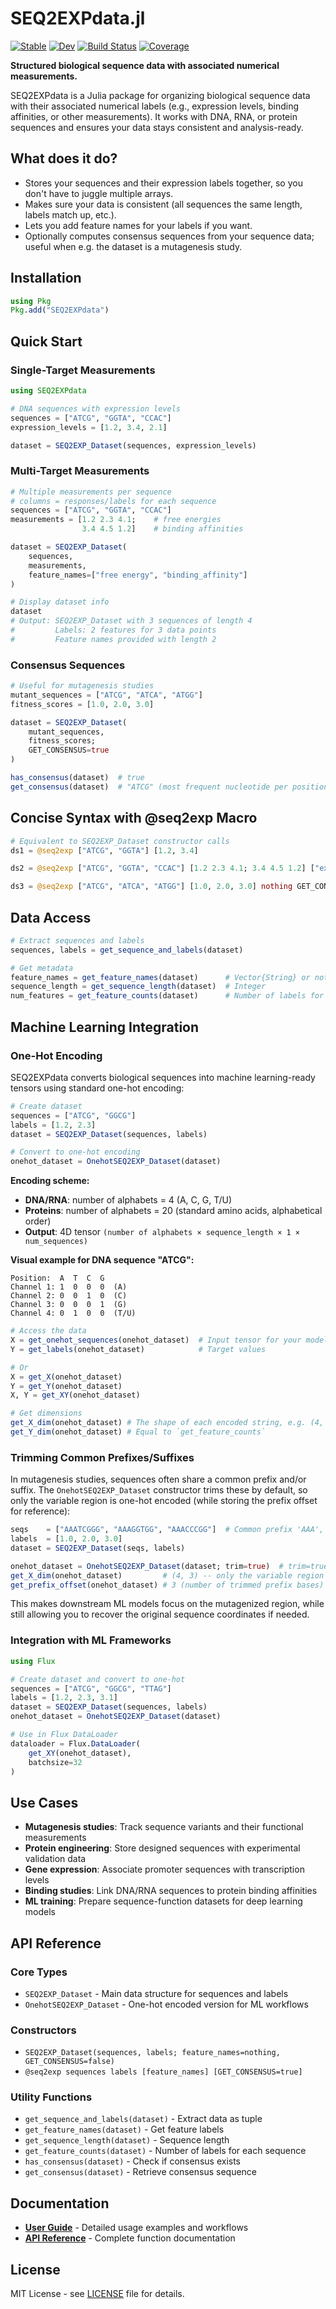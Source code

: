 # SEQ2EXPdata.jl

[![Stable](https://img.shields.io/badge/docs-stable-blue.svg)](https://kchu25.github.io/SEQ2EXPdata.jl/stable/)
[![Dev](https://img.shields.io/badge/docs-dev-blue.svg)](https://kchu25.github.io/SEQ2EXPdata.jl/dev/)
[![Build Status](https://github.com/kchu25/SEQ2EXPdata.jl/actions/workflows/CI.yml/badge.svg?branch=main)](https://github.com/kchu25/SEQ2EXPdata.jl/actions/workflows/CI.yml?query=branch%3Amain)
[![Coverage](https://codecov.io/gh/kchu25/SEQ2EXPdata.jl/branch/main/graph/badge.svg)](https://codecov.io/gh/kchu25/SEQ2EXPdata.jl)

**Structured biological sequence data with associated numerical measurements.**

SEQ2EXPdata is a Julia package for organizing biological sequence data with their associated numerical labels (e.g., expression levels, binding affinities, or other measurements). It works with DNA, RNA, or protein sequences and ensures your data stays consistent and analysis-ready.

## What does it do?

- Stores your sequences and their expression labels together, so you don't have to juggle multiple arrays.
- Makes sure your data is consistent (all sequences the same length, labels match up, etc.).
- Lets you add feature names for your labels if you want.
- Optionally computes consensus sequences from your sequence data; useful when e.g. the dataset is a mutagenesis study.

## Installation

```julia
using Pkg
Pkg.add("SEQ2EXPdata")
```

## Quick Start

### Single-Target Measurements
```julia
using SEQ2EXPdata

# DNA sequences with expression levels
sequences = ["ATCG", "GGTA", "CCAC"]
expression_levels = [1.2, 3.4, 2.1]

dataset = SEQ2EXP_Dataset(sequences, expression_levels)
```

### Multi-Target Measurements 
```julia
# Multiple measurements per sequence
# columns = responses/labels for each sequence
sequences = ["ATCG", "GGTA", "CCAC"]
measurements = [1.2 2.3 4.1;    # free energies
                3.4 4.5 1.2]    # binding affinities

dataset = SEQ2EXP_Dataset(
    sequences, 
    measurements,
    feature_names=["free energy", "binding_affinity"]
)

# Display dataset info
dataset
# Output: SEQ2EXP_Dataset with 3 sequences of length 4
#         Labels: 2 features for 3 data points
#         Feature names provided with length 2
```

### Consensus Sequences
```julia
# Useful for mutagenesis studies
mutant_sequences = ["ATCG", "ATCA", "ATGG"]
fitness_scores = [1.0, 2.0, 3.0]

dataset = SEQ2EXP_Dataset(
    mutant_sequences, 
    fitness_scores; 
    GET_CONSENSUS=true
)

has_consensus(dataset)  # true
get_consensus(dataset)  # "ATCG" (most frequent nucleotide per position)
```

## Concise Syntax with @seq2exp Macro

```julia
# Equivalent to SEQ2EXP_Dataset constructor calls
ds1 = @seq2exp ["ATCG", "GGTA"] [1.2, 3.4]

ds2 = @seq2exp ["ATCG", "GGTA", "CCAC"] [1.2 2.3 4.1; 3.4 4.5 1.2] ["exp", "binding"]

ds3 = @seq2exp ["ATCG", "ATCA", "ATGG"] [1.0, 2.0, 3.0] nothing GET_CONSENSUS=true
```

## Data Access

```julia
# Extract sequences and labels
sequences, labels = get_sequence_and_labels(dataset)

# Get metadata
feature_names = get_feature_names(dataset)      # Vector{String} or nothing
sequence_length = get_sequence_length(dataset)  # Integer
num_features = get_feature_counts(dataset)      # Number of labels for each sequence
```
## Machine Learning Integration

### One-Hot Encoding

SEQ2EXPdata converts biological sequences into machine learning-ready tensors using standard one-hot encoding:

```julia
# Create dataset
sequences = ["ATCG", "GGCG"] 
labels = [1.2, 2.3]
dataset = SEQ2EXP_Dataset(sequences, labels)

# Convert to one-hot encoding
onehot_dataset = OnehotSEQ2EXP_Dataset(dataset)
```

**Encoding scheme:**
- **DNA/RNA**: number of alphabets = 4 (A, C, G, T/U)
- **Proteins**: number of alphabets = 20 (standard amino acids, alphabetical order)
- **Output**: 4D tensor `(number of alphabets × sequence_length × 1 × num_sequences)`

**Visual example for DNA sequence "ATCG":**
```
Position:  A  T  C  G
Channel 1: 1  0  0  0  (A)
Channel 2: 0  0  1  0  (C) 
Channel 3: 0  0  0  1  (G)
Channel 4: 0  1  0  0  (T/U)
```

```julia
# Access the data
X = get_onehot_sequences(onehot_dataset)  # Input tensor for your model
Y = get_labels(onehot_dataset)            # Target values

# Or
X = get_X(onehot_dataset)
Y = get_Y(onehot_dataset)
X, Y = get_XY(onehot_dataset)

# Get dimensions
get_X_dim(onehot_dataset) # The shape of each encoded string, e.g. (4, 100) for a onehot encoded nucleotide string of length 100.
get_Y_dim(onehot_dataset) # Equal to `get_feature_counts`
```

### Trimming Common Prefixes/Suffixes

In mutagenesis studies, sequences often share a common prefix and/or suffix. The `OnehotSEQ2EXP_Dataset` constructor trims these by default, so only the variable region is one-hot encoded (while storing the prefix offset for reference):

```julia
seqs    = ["AAATCGGG", "AAAGGTGG", "AAACCCGG"]  # Common prefix 'AAA', suffix 'GG'
labels  = [1.0, 2.0, 3.0]
dataset = SEQ2EXP_Dataset(seqs, labels)

onehot_dataset = OnehotSEQ2EXP_Dataset(dataset; trim=true)  # trim=true by default
get_X_dim(onehot_dataset)         # (4, 3) -- only the variable region is encoded
get_prefix_offset(onehot_dataset) # 3 (number of trimmed prefix bases)
```

This makes downstream ML models focus on the mutagenized region, while still allowing you to recover the original sequence coordinates if needed.


### Integration with ML Frameworks
```julia
using Flux

# Create dataset and convert to one-hot
sequences = ["ATCG", "GGCG", "TTAG"]
labels = [1.2, 2.3, 3.1]
dataset = SEQ2EXP_Dataset(sequences, labels)
onehot_dataset = OnehotSEQ2EXP_Dataset(dataset)

# Use in Flux DataLoader
dataloader = Flux.DataLoader(
    get_XY(onehot_dataset),
    batchsize=32
)
```

## Use Cases

- **Mutagenesis studies**: Track sequence variants and their functional measurements
- **Protein engineering**: Store designed sequences with experimental validation data  
- **Gene expression**: Associate promoter sequences with transcription levels
- **Binding studies**: Link DNA/RNA sequences to protein binding affinities
- **ML training**: Prepare sequence-function datasets for deep learning models

## API Reference

### Core Types
- `SEQ2EXP_Dataset` - Main data structure for sequences and labels
- `OnehotSEQ2EXP_Dataset` - One-hot encoded version for ML workflows

### Constructors
- `SEQ2EXP_Dataset(sequences, labels; feature_names=nothing, GET_CONSENSUS=false)`
- `@seq2exp sequences labels [feature_names] [GET_CONSENSUS=true]`

### Utility Functions
- `get_sequence_and_labels(dataset)` - Extract data as tuple
- `get_feature_names(dataset)` - Get feature labels
- `get_sequence_length(dataset)` - Sequence length
- `get_feature_counts(dataset)` - Number of labels for each sequence
- `has_consensus(dataset)` - Check if consensus exists
- `get_consensus(dataset)` - Retrieve consensus sequence

## Documentation

- [**User Guide**](https://kchu25.github.io/SEQ2EXPdata.jl/dev/) - Detailed usage examples and workflows
- [**API Reference**](https://kchu25.github.io/SEQ2EXPdata.jl/dev/api/) - Complete function documentation

## License

MIT License - see [LICENSE](LICENSE) file for details.
